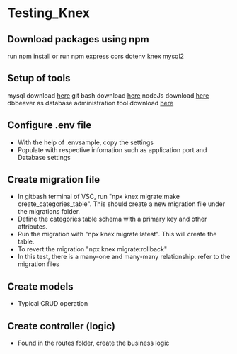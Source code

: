 # Testing_Knex

## Download packages using npm
run npm install
or
run npm express cors dotenv knex mysql2

## Setup of tools
mysql download [here](https://dev.mysql.com/downloads/installer/)
git bash download [here](https://git-scm.com/downloads)
nodeJs download [here](https://nodejs.org/en/download)
dbbeaver as database administration tool download [here](https://dev.mysql.com/downloads/installer/)

## Configure .env file
- With the help of .envsample, copy the settings
- Populate with respective infomation such as application port and Database settings

## Create migration file
- In gitbash terminal of VSC, run "npx knex migrate:make create_categories_table". This should create a new migration file under the migrations folder.
- Define the categories table schema with a primary key and other attributes.
- Run the migration with "npx knex migrate:latest". This will create the table.
- To revert the migration "npx knex migrate:rollback"
- In this test, there is a many-one and many-many relationship. refer to the migration files

## Create models
- Typical CRUD operation

## Create controller (logic)
- Found in the routes folder, create the business logic